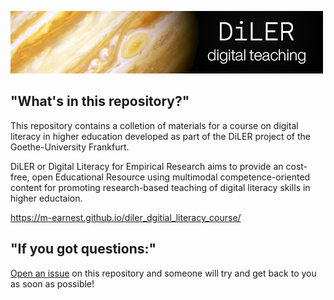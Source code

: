 ![logo](lecture/static/logo.png)

## "What's in this repository?"

This repository contains a colletion of materials for a course on digital literacy in higher education developed as part of the DiLER project of the Goethe-University Frankfurt.

DiLER or Digital Literacy for Empirical Research aims to provide an cost-free, open Educational Resource using multimodal competence-oriented content for promoting research-based teaching of digital literacy skills in higher eductaion.


https://m-earnest.github.io/diler_dgitial_literacy_course/


## "If you got questions:"

[Open an issue]() on this repository and someone will try and get back to you as soon as possible!
